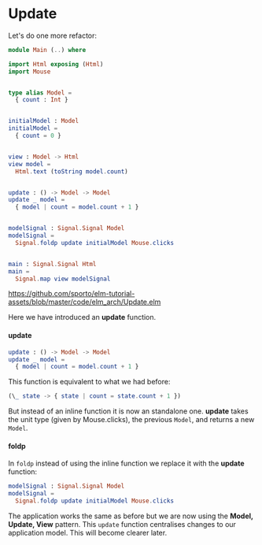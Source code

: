# Update

Let's do one more refactor:

```elm
module Main (..) where

import Html exposing (Html)
import Mouse


type alias Model =
  { count : Int }


initialModel : Model
initialModel =
  { count = 0 }


view : Model -> Html
view model =
  Html.text (toString model.count)


update : () -> Model -> Model
update _ model =
  { model | count = model.count + 1 }


modelSignal : Signal.Signal Model
modelSignal =
  Signal.foldp update initialModel Mouse.clicks


main : Signal.Signal Html
main =
  Signal.map view modelSignal
```

<https://github.com/sporto/elm-tutorial-assets/blob/master/code/elm_arch/Update.elm>

Here we have introduced an __update__ function.

#### update

```elm
update : () -> Model -> Model
update _ model =
  { model | count = model.count + 1 }
```

This function is equivalent to what we had before:

```elm
(\_ state -> { state | count = state.count + 1 })
```

But instead of an inline function it is now an standalone one. __update__ takes the unit type (given by Mouse.clicks), the previous `Model`, and returns a new `Model`.

#### foldp

In `foldp` instead of using the inline function we replace it with the __update__ function:

```elm
modelSignal : Signal.Signal Model
modelSignal =
  Signal.foldp update initialModel Mouse.clicks
```

The application works the same as before but we are now using the __Model, Update, View__ pattern. This `update` function centralises changes to our application model. This will become clearer later.
